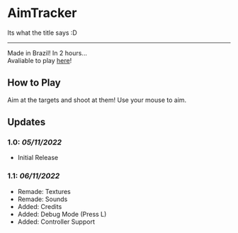 # AimTracker

 Its what the title says :D

-----------

Made in Brazil! In 2 hours...  
Avaliable to play [here](https://lukiiy.github.io/aimtracker)!

## How to Play

Aim at the targets and shoot at them!
Use your mouse to aim.

## Updates

### **1.0**: _05/11/2022_

* Initial Release

### **1.1**: _06/11/2022_

* Remade: Textures
* Remade: Sounds
* Added: Credits
* Added: Debug Mode (Press L)
* Added: Controller Support

